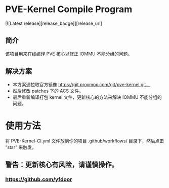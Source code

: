 PVE-Kernel Compile Program
===
[![Latest release][release_badge]][release_url]

简介
---
该项目用来在线编译 PVE 核心以修正 IOMMU 不能分组的问题。

解决方案
---
- 本方案通拉取官方镜像 https://git.proxmox.com/git/pve-kernel.git，
- 然后修改 patches 下的 ACS 文件。
- 最后重新编译打包 kernel 文件，更新核心的方法来解决 IOMMU 不能分组的问题。

# 使用方法
将 PVE-Kernel-CI.yml 文件放到你的项目 .github/workflows/ 目录下，然后点击 “star” 来触发。

## 警告：更新核心有风险，请谨慎操作。

### https://github.com/yfdoor
